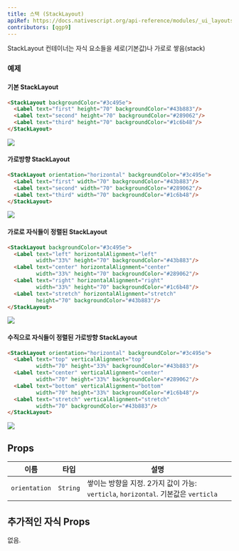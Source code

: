 ```yaml
---
title: 스택 (StackLayout)
apiRef: https://docs.nativescript.org/api-reference/modules/_ui_layouts_stack_layout_
contributors: [qgp9]
---
```


StackLayout 컨테이너는 자식 요소들을 세로(기본값)나 가로로 쌓음(stack)

### 예제

#### 기본 StackLayout

```html
<StackLayout backgroundColor="#3c495e">
  <Label text="first" height="70" backgroundColor="#43b883"/>
  <Label text="second" height="70" backgroundColor="#289062"/>
  <Label text="third" height="70" backgroundColor="#1c6b48"/>
</StackLayout>
```
<img class="md:w-1/2 lg:w-1/3" src="https://art.nativescript-vue.org/layouts/stack_layout_vertical.svg" />

#### 가로방향 StackLayout

```html
<StackLayout orientation="horizontal" backgroundColor="#3c495e">
  <Label text="first" width="70" backgroundColor="#43b883"/>
  <Label text="second" width="70" backgroundColor="#289062"/>
  <Label text="third" width="70" backgroundColor="#1c6b48"/>
</StackLayout>
```
<img class="md:w-1/2 lg:w-1/3" src="https://art.nativescript-vue.org/layouts/stack_layout_horizontal.svg" />

#### 가로로 자식들이 정렬된 StackLayout

```html
<StackLayout backgroundColor="#3c495e">
  <Label text="left" horizontalAlignment="left"
         width="33%" height="70" backgroundColor="#43b883"/>
  <Label text="center" horizontalAlignment="center"
         width="33%" height="70" backgroundColor="#289062"/>
  <Label text="right" horizontalAlignment="right"
         width="33%" height="70" backgroundColor="#1c6b48"/>
  <Label text="stretch" horizontalAlignment="stretch"
         height="70" backgroundColor="#43b883"/>
</StackLayout>
```
<img class="md:w-1/2 lg:w-1/3" src="https://art.nativescript-vue.org/layouts/stack_layout_vertical_align_children.svg" />

#### 수직으로 자식들이 정렬된 가로방향 StackLayout

```html
<StackLayout orientation="horizontal" backgroundColor="#3c495e">
  <Label text="top" verticalAlignment="top"
         width="70" height="33%" backgroundColor="#43b883"/>
  <Label text="center" verticalAlignment="center"
         width="70" height="33%" backgroundColor="#289062"/>
  <Label text="bottom" verticalAlignment="bottom"
         width="70" height="33%" backgroundColor="#1c6b48"/>
  <Label text="stretch" verticalAlignment="stretch"
         width="70" backgroundColor="#43b883"/>
</StackLayout>
```
<img class="md:w-1/2 lg:w-1/3" src="https://art.nativescript-vue.org/layouts/stack_layout_horizontal_align_children.svg" />

## Props

| 이름 | 타입 | 설명 |
|------|------|-------------|
`orientation` | `String` | 쌓이는 방향을 지정. 2가지 값이 가능: `verticla`, `horizontal`. 기본값은 `verticla`

## 추가적인 자식 Props

없음.
